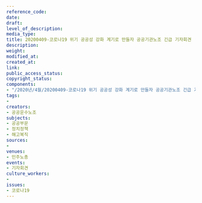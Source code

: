 ```yaml
---
reference_code: 
date: 
draft: 
level_of_description: 
media_type: 
title: 20200409-코로나19 위기 공공성 강화 계기로 만들자 공공기관노조 긴급 기자회견
description: 
weight: 
modified_at: 
created_at: 
link: 
public_access_status: 
copyright_status: 
components:
- "/2020년/4월/20200409-코로나19 위기 공공성 강화 계기로 만들자 공공기관노조 긴급 기자회견/_DSC3584.jpg"
tags:
- 
creators:
- 공공운수노조
subjects:
- 공공부문
- 정치정책
- 해고복직
sources:
- 
venues:
- 민주노총
events:
- 기자회견
culture_workers:
- 
issues:
- 코로나19
---
```


